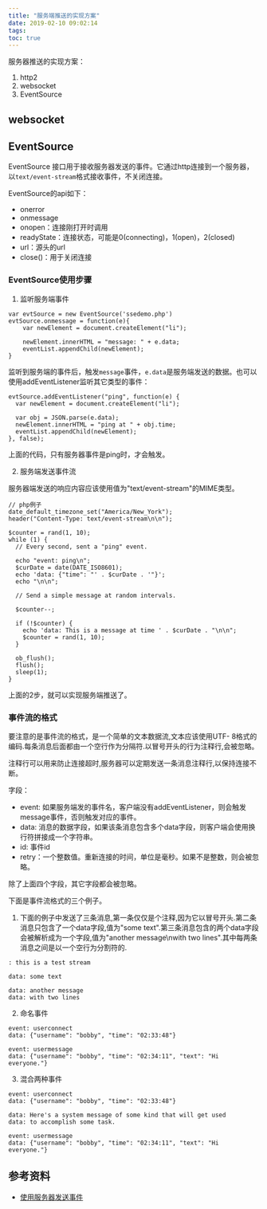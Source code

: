 ```yaml
---
title: "服务端推送的实现方案"
date: 2019-02-10 09:02:14
tags:
toc: true
---
```


服务器推送的实现方案：

1. http2
1. websocket
1. EventSource

## websocket


## EventSource

EventSource 接口用于接收服务器发送的事件。它通过http连接到一个服务器，以`text/event-stream`格式接收事件，不关闭连接。

EventSource的api如下：

- onerror
- onmessage
- onopen：连接刚打开时调用
- readyState：连接状态，可能是0(connecting)，1(open)，2(closed)
- url：源头的url
- close()：用于关闭连接

### EventSource使用步骤

1. 监听服务端事件

```
var evtSource = new EventSource('ssedemo.php')
evtSource.onmessage = function(e){
    var newElement = document.createElement("li");
      
    newElement.innerHTML = "message: " + e.data;
    eventList.appendChild(newElement);
}
```

监听到服务端的事件后，触发`message`事件，`e.data`是服务端发送的数据。也可以使用addEventListener监听其它类型的事件：

```
evtSource.addEventListener("ping", function(e) {
  var newElement = document.createElement("li");
  
  var obj = JSON.parse(e.data);
  newElement.innerHTML = "ping at " + obj.time;
  eventList.appendChild(newElement);
}, false);
```
上面的代码，只有服务器事件是ping时，才会触发。

2. 服务端发送事件流

服务器端发送的响应内容应该使用值为"text/event-stream"的MIME类型。

```
// php例子
date_default_timezone_set("America/New_York");
header("Content-Type: text/event-stream\n\n");

$counter = rand(1, 10);
while (1) {
  // Every second, sent a "ping" event.
  
  echo "event: ping\n";
  $curDate = date(DATE_ISO8601);
  echo 'data: {"time": "' . $curDate . '"}';
  echo "\n\n";
  
  // Send a simple message at random intervals.
  
  $counter--;
  
  if (!$counter) {
    echo 'data: This is a message at time ' . $curDate . "\n\n";
    $counter = rand(1, 10);
  }
  
  ob_flush();
  flush();
  sleep(1);
}
```

上面的2步，就可以实现服务端推送了。


### 事件流的格式

要注意的是事件流的格式，是一个简单的文本数据流,文本应该使用UTF- 8格式的编码.每条消息后面都由一个空行作为分隔符.以冒号开头的行为注释行,会被忽略。

注释行可以用来防止连接超时,服务器可以定期发送一条消息注释行,以保持连接不断。

字段：
- event: 如果服务端发的事件名，客户端没有addEventListener，则会触发message事件，否则触发对应的事件。
- data: 消息的数据字段，如果该条消息包含多个data字段，则客户端会使用换行符拼接成一个字符串。
- id: 事件id
- retry：一个整数值。重新连接的时间，单位是毫秒。如果不是整数，则会被忽略。

除了上面四个字段，其它字段都会被忽略。

下面是事件流格式的三个例子。

1. 下面的例子中发送了三条消息,第一条仅仅是个注释,因为它以冒号开头.第二条消息只包含了一个data字段,值为"some text".第三条消息包含的两个data字段会被解析成为一个字段,值为"another message\nwith two lines".其中每两条消息之间是以一个空行为分割符的.

```
: this is a test stream

data: some text

data: another message
data: with two lines
```

2. 命名事件

```
event: userconnect
data: {"username": "bobby", "time": "02:33:48"}

event: usermessage
data: {"username": "bobby", "time": "02:34:11", "text": "Hi everyone."}
```

3. 混合两种事件

```
event: userconnect
data: {"username": "bobby", "time": "02:33:48"}

data: Here's a system message of some kind that will get used
data: to accomplish some task.

event: usermessage
data: {"username": "bobby", "time": "02:34:11", "text": "Hi everyone."}
```

## 参考资料

- [使用服务器发送事件](https://developer.mozilla.org/zh-CN/docs/Server-sent_events/Using_server-sent_events)